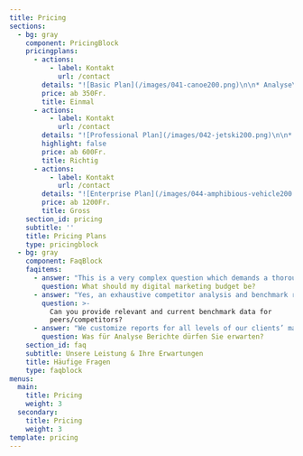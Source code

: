 ```yaml
---
title: Pricing
sections:
  - bg: gray
    component: PricingBlock
    pricingplans:
      - actions:
          - label: Kontakt
            url: /contact
        details: "![Basic Plan](/images/041-canoe200.png)\n\n* Analyse\r\n* Kampagne\r\n* SEO"
        price: ab 350Fr.
        title: Einmal 
      - actions:
          - label: Kontakt
            url: /contact
        details: "![Professional Plan](/images/042-jetski200.png)\n\n* Analyse & Monitor\r\n* Kampagne\r\n* SEO - SEA"
        highlight: false
        price: ab 600Fr.
        title: Richtig
      - actions:
          - label: Kontakt
            url: /contact
        details: "![Enterprise Plan](/images/044-amphibious-vehicle200.png)\n\n* Analyse & Monitor\r\n* Kampagne\r\n* SEO - SEA"
        price: ab 1200Fr.
        title: Gross
    section_id: pricing
    subtitle: ''
    title: Pricing Plans
    type: pricingblock
  - bg: gray
    component: FaqBlock
    faqitems:
      - answer: "This is a very complex question which demands a thorough answer. \r\n\nBut, before we provide marketing budget recommendations, let's define it: Your marketing budget refers to all costs for marketing, advertising, public relations, event marketing, and anything else you might leverage to promote the brand and drive revenue.\r\n\nBased on the latest research, our expert opinions, and years of marketing experience, we, generally, recommend:\r\n\n**You should spend 2 to 5 percent of your sales revenue on marketing.**"
        question: What should my digital marketing budget be?
      - answer: "Yes, an exhaustive competitor analysis and benchmark report is a mandatory initiative/service for all new client programs.\r\n\n\rWe leverage best-in-class tools like Google Analytics, Google Trends, Ahref, SEM Rush, Raven Tools, Moz, ScreamingFrog, Majestic, Sprout Social, Spyfu, SearchMetrics, and more to deliver comprehensive peer analysis, audit reports, forecasting, and future strategy planning."
        question: >-
          Can you provide relevant and current benchmark data for
          peers/competitors?
      - answer: "We customize reports for all levels of our clients’ marketing teams.\r\n\n\rEach of your stakeholders has varying levels of interest in each marketing program and, thus, varying KPI’s for which they need reporting. For this reason, we provide tailor made reports for each client that suits their exact reporting needs.."
        question: Was für Analyse Berichte dürfen Sie erwarten?
    section_id: faq
    subtitle: Unsere Leistung & Ihre Erwartungen
    title: Häufige Fragen
    type: faqblock
menus:
  main:
    title: Pricing
    weight: 3
  secondary:
    title: Pricing
    weight: 3
template: pricing
---
```


